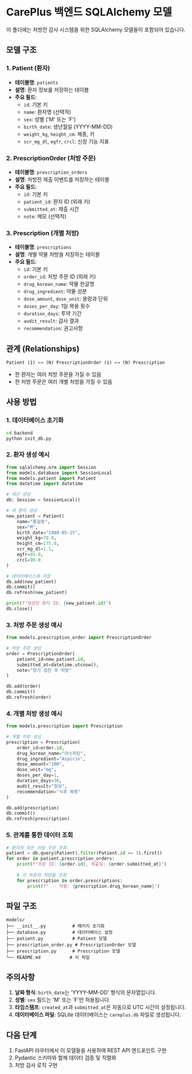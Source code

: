 # CarePlus 백엔드 SQLAlchemy 모델

이 폴더에는 처방전 감사 시스템을 위한 SQLAlchemy 모델들이 포함되어 있습니다.

## 모델 구조

### 1. Patient (환자)
- **테이블명**: `patients`
- **설명**: 환자 정보를 저장하는 테이블
- **주요 필드**:
  - `id`: 기본 키
  - `name`: 환자명 (선택적)
  - `sex`: 성별 ('M' 또는 'F')
  - `birth_date`: 생년월일 (YYYY-MM-DD)
  - `weight_kg`, `height_cm`: 체중, 키
  - `scr_mg_dl`, `egfr`, `crcl`: 신장 기능 지표

### 2. PrescriptionOrder (처방 주문)
- **테이블명**: `prescription_orders`
- **설명**: 처방전 제출 이벤트를 저장하는 테이블
- **주요 필드**:
  - `id`: 기본 키
  - `patient_id`: 환자 ID (외래 키)
  - `submitted_at`: 제출 시간
  - `note`: 메모 (선택적)

### 3. Prescription (개별 처방)
- **테이블명**: `prescriptions`
- **설명**: 개별 약물 처방을 저장하는 테이블
- **주요 필드**:
  - `id`: 기본 키
  - `order_id`: 처방 주문 ID (외래 키)
  - `drug_korean_name`: 약물 한글명
  - `drug_ingredient`: 약물 성분
  - `dose_amount`, `dose_unit`: 용량과 단위
  - `doses_per_day`: 1일 복용 횟수
  - `duration_days`: 투약 기간
  - `audit_result`: 감사 결과
  - `recommendation`: 권고사항

## 관계 (Relationships)

```
Patient (1) ←→ (N) PrescriptionOrder (1) ←→ (N) Prescription
```

- 한 환자는 여러 처방 주문을 가질 수 있음
- 한 처방 주문은 여러 개별 처방을 가질 수 있음

## 사용 방법

### 1. 데이터베이스 초기화

```bash
cd backend
python init_db.py
```

### 2. 환자 생성 예시

```python
from sqlalchemy.orm import Session
from models.database import SessionLocal
from models.patient import Patient
from datetime import datetime

# 세션 생성
db: Session = SessionLocal()

# 새 환자 생성
new_patient = Patient(
    name="홍길동",
    sex="M",
    birth_date="1980-05-15",
    weight_kg=70.0,
    height_cm=175.0,
    scr_mg_dl=1.1,
    egfr=85.0,
    crcl=90.0
)

# 데이터베이스에 저장
db.add(new_patient)
db.commit()
db.refresh(new_patient)

print(f"생성된 환자 ID: {new_patient.id}")
db.close()
```

### 3. 처방 주문 생성 예시

```python
from models.prescription_order import PrescriptionOrder

# 처방 주문 생성
order = PrescriptionOrder(
    patient_id=new_patient.id,
    submitted_at=datetime.utcnow(),
    note="정기 검진 후 처방"
)

db.add(order)
db.commit()
db.refresh(order)
```

### 4. 개별 처방 생성 예시

```python
from models.prescription import Prescription

# 개별 처방 생성
prescription = Prescription(
    order_id=order.id,
    drug_korean_name="아스피린",
    drug_ingredient="Aspirin",
    dose_amount="100",
    dose_unit="mg",
    doses_per_day=1,
    duration_days=30,
    audit_result="정상",
    recommendation="식후 복용"
)

db.add(prescription)
db.commit()
db.refresh(prescription)
```

### 5. 관계를 통한 데이터 조회

```python
# 환자의 모든 처방 주문 조회
patient = db.query(Patient).filter(Patient.id == 1).first()
for order in patient.prescription_orders:
    print(f"주문 ID: {order.id}, 제출일: {order.submitted_at}")
    
    # 각 주문의 처방들 조회
    for prescription in order.prescriptions:
        print(f"  - 약물: {prescription.drug_korean_name}")
```

## 파일 구조

```
models/
├── __init__.py          # 패키지 초기화
├── database.py          # 데이터베이스 설정
├── patient.py           # Patient 모델
├── prescription_order.py # PrescriptionOrder 모델
├── prescription.py      # Prescription 모델
└── README.md           # 이 파일
```

## 주의사항

1. **날짜 형식**: `birth_date`는 'YYYY-MM-DD' 형식의 문자열입니다.
2. **성별**: `sex` 필드는 'M' 또는 'F'만 허용됩니다.
3. **타임스탬프**: `created_at`과 `submitted_at`은 자동으로 UTC 시간이 설정됩니다.
4. **데이터베이스 파일**: SQLite 데이터베이스는 `careplus.db` 파일로 생성됩니다.

## 다음 단계

1. FastAPI 라우터에서 이 모델들을 사용하여 REST API 엔드포인트 구현
2. Pydantic 스키마와 함께 데이터 검증 및 직렬화
3. 처방 감사 로직 구현 